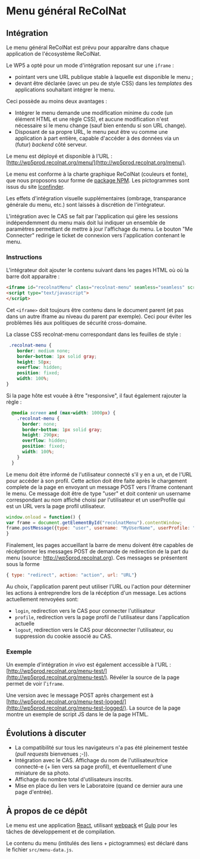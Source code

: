 # Menu général ReColNat

## Intégration

Le menu général ReColNat est prévu pour apparaître dans chaque application de l'écosystème ReColNat.

Le WP5 a opté pour un mode d'intégration reposant sur une ``iframe`` :

- pointant vers une URL publique stable à laquelle est disponible le menu ;
- devant être déclarée (avec un peu de style CSS) dans les *templates* des applications souhaitant intégrer le menu.

Ceci possède au moins deux avantages :

- Intégrer le menu demande une modification minime du code (un élément HTML et une règle CSS), et aucune modification n'est nécessaire si le menu change (sauf bien entendu si son URL change).
- Disposant de sa propre URL, le menu peut être vu comme une application à part entière, capable d'accéder à des données via un (futur) *backend* côté serveur.

Le menu est déployé et disponible à l'URL : [http://wp5prod.recolnat.org/menu/](http://wp5prod.recolnat.org/menu/).

Le menu est conforme à la charte graphique ReColNat (couleurs et fonte), que nous proposons sour forme de [package NPM](https://github.com/Amleth/recolnat-style-guide). Les pictogrammes sont issus du site [Iconfinder](https://www.iconfinder.com/).

Les effets d'intégration visuelle supplémentaires (ombrage, transparance générale du menu, etc.) sont laissés à discrétion de l'intégrateur.

L'intégration avec le CAS se fait par l'application qui gère les sessions indépendemment du menu mais doit lui indiquer un ensemble de paramètres permettant de mettre à jour l'affichage du menu. Le bouton "Me Connecter" redirige le ticket de connexion vers l'application contenant le menu.

### Instructions

L'intégrateur doit ajouter le contenu suivant dans les pages HTML où où la barre doit apparaitre :
```HTML
<iframe id="recolnatMenu" class="recolnat-menu" seamless="seamless" scrolling="no" src="https://wp5prod.recolnat.org/menu/"></iframe>
<script type="text/javascript">
</script>
```
Cet ```<iframe>``` doit toujours être contenu dans le document parent (et pas dans un autre iframe au niveau du parent par exemple). Ceci pour éviter les problèmes liés aux politiques de sécurité cross-domaine.

La classe CSS recolnat-menu correspondant dans les feuilles de style :

```CSS
 .recolnat-menu {
    border: medium none;
    border-bottom: 1px solid gray;
    height: 58px;
    overflow: hidden;
    position: fixed;
    width: 100%;
}
```
Si la page hôte est vouée à être "responsive", il faut également rajouter la règle :
```CSS
  @media screen and (max-width: 1000px) {
    .recolnat-menu {
      border: none;
      border-bottom: 1px solid gray;
      height: 290px;
      overflow: hidden;
      position: fixed;
      width: 100%;
    }
  }
```

Le menu doit être informé de l'utilisateur connecté s'il y en a un, et de l'URL pour accéder à son profil. Cette action doit être faite après le chargement complete de la page en envoyant un message POST vers l'iframe contenant le menu. Ce message doit être de type "user" et doit contenir un username correspondant au nom affiché choisi par l'utilisateur et un userProfile qui est un URL vers la page profil utilisateur.
```Javascript
window.onload = function() {
var frame = document.getElementById("recolnatMenu").contentWindow;
frame.postMessage({type: "user", username: "MyUserName", userProfile: "http://foo.bar.com/myProfile"}, "http://wp5prod.recolnat.org/menu/");
}
```

Finalement, les pages accueillant la barre de menu doivent être capables de récéptionner les messages POST de demande de redirection de la part du menu (source: http://wp5prod.recolnat.org). Ces messages se présentent sous la forme
```Javascript
{ type: "redirect", action: "action", url: "URL"}
```
Au choix, l'application parent peut utiliser l'URL ou l'action pour déterminer les actions à entreprendre lors de la récéption d'un message. Les actions actuellement renvoyées sont:
- ``login``, redirection vers le CAS pour connecter l'utilisateur
- ``profile``, redirection vers la page profil de l'utilisateur dans l'application actuelle
- ``logout``, redirection vers le CAS pour déconnecter l'utilisateur, ou suppression du cookie associé au CAS.

### Exemple

Un exemple d'intégration *in vivo* est également accessible à l'URL : [http://wp5prod.recolnat.org/menu-test/](http://wp5prod.recolnat.org/menu-test/). Révéler la source de la page permet de voir l'``iframe``.

Une version avec le message POST après chargement est à [http://wp5prod.recolnat.org/menu-test-logged/](http://wp5prod.recolnat.org/menu-test-logged/). La source de la page montre un exemple de script JS dans le <head> de la page HTML.

## Évolutions à discuter

- La compatibilité sur tous les navigateurs n'a pas été pleinement testée (*pull requests* bienvenues ;-)).
- Intégration avec le CAS. Affichage du nom de l'utilisateur/trice connecté-e (+ lien vers sa page profil), et éventuellement d'une miniature de sa photo.
- Affichage du nombre total d'utilisateurs inscrits.
- Mise en place du lien vers le Laboratoire (quand ce dernier aura une page d'entrée).

## À propos de ce dépôt

Le menu est une application [React](http://facebook.github.io/react/), utilisant [webpack](http://webpack.github.io/) et [Gulp](http://gulpjs.com/) pour les tâches de développement et de compilation.

Le contenu du menu (intitulés des liens + pictogrammes) est déclaré dans le fichier ``src/menu-data.js``.